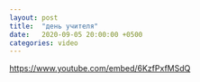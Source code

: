 ```yaml
---
layout: post
title:  "день учителя"
date:   2020-09-05 20:00:00 +0500
categories: video
---
```

https://www.youtube.com/embed/6KzfPxfMSdQ